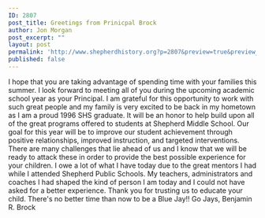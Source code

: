 ```yaml
---
ID: 2807
post_title: Greetings from Prinicpal Brock
author: Jon Morgan
post_excerpt: ""
layout: post
permalink: 'http://www.shepherdhistory.org?p=2807&preview=true&preview_id=2807'
published: false
---
```

I hope that you are taking advantage of spending time with your families this summer. I look forward to meeting all of you during the upcoming academic school year as your Principal. I am grateful for this opportunity to work with such great people and my family is very excited to be back in my hometown as I am a proud 1996 SHS graduate.
It will be an honor to help build upon all of the great programs offered to students at Shepherd Middle School. Our goal for this year will be to improve our student achievement through positive relationships, improved instruction, and targeted interventions. There are many challenges that lie ahead of us and I know that we will be ready to attack these in order to provide the best possible experience for your children.
I owe a lot of what I have today due to the great mentors I had while I attended Shepherd Public Schools. My teachers, administrators and coaches I had shaped the kind of person I am today and I could not have asked for a better experience. Thank you for trusting us to educate your child. There's no better time than now to be a Blue Jay!!
Go Jays,
Benjamin R. Brock